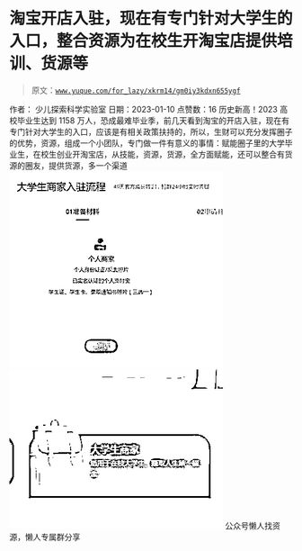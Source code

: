 # 淘宝开店入驻，现在有专门针对大学生的入口，整合资源为在校生开淘宝店提供培训、货源等

> 原文：[`www.yuque.com/for_lazy/xkrm14/gm0iy3kdxn655ygf`](https://www.yuque.com/for_lazy/xkrm14/gm0iy3kdxn655ygf)

<ne-p id="u95945d32" data-lake-id="u95945d32"><ne-text id="ubf2a05ba">作者： 少儿探索科学实验室</ne-text></ne-p> <ne-p id="u44405bc8" data-lake-id="u44405bc8"><ne-text id="u07b96bf6">日期：2023-01-10</ne-text></ne-p> <ne-p id="u0aa36a60" data-lake-id="u0aa36a60"><ne-text id="u2270b691">点赞数：</ne-text><ne-text id="u48f54a9c" ne-bold="true">16</ne-text></ne-p> <ne-hole id="uaade4c21" data-lake-id="uaade4c21"><ne-card data-card-name="hr" data-card-type="block" id="IVSBs" data-event-boundary="card"><ne-p id="ud1b42fc0" data-lake-id="ud1b42fc0"><ne-text id="udfa62f11">历史新高！2023 高校毕业生达到 1158 万人，恐成最难毕业季，前几天看到淘宝的开店入驻，现在有专门针对大学生的入口，应该是有相关政策扶持的，所以，生财可以充分发挥圈子的优势，资源，组成一个小团队，专门做一件有意义的事情：赋能圈子里的大学毕业生，在校生创业开淘宝店，从技能，资源，货源，全方面赋能，还可以整合有货源的圈友，提供货源，多一个渠道</ne-text></ne-p> <ne-p id="ue3b711bd" data-lake-id="ue3b711bd"><ne-card data-card-name="image" data-card-type="inline" id="gOaES" data-event-boundary="card">![](img/6d89f58ac2f8e87fc2c747258bdffb8c.png)</ne-card></ne-p> <ne-p id="u308f0b8b" data-lake-id="u308f0b8b"><ne-card data-card-name="image" data-card-type="inline" id="if3ga" data-event-boundary="card">![](img/38de716ef43fa169ce7759adcf3506d2.png)</ne-card></ne-p> <ne-hole id="uaf02f6ec" data-lake-id="uaf02f6ec"><ne-card data-card-name="hr" data-card-type="block" id="qpxvs" data-event-boundary="card"><ne-p id="u9fa8005f" data-lake-id="u9fa8005f"><ne-text id="ube3b8095">公众号懒人找资源，懒人专属群分享</ne-text></ne-p></ne-card></ne-hole></ne-card></ne-hole>